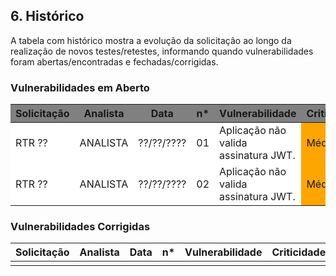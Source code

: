 <!--Histórico-->
## 6. Histórico

A tabela com histórico mostra a evolução da solicitação ao longo da realização de novos testes/retestes, informando quando vulnerabilidades foram abertas/encontradas e fechadas/corrigidas.

<!--Cores Tabela-->
<style>
    .heatMapCheck {
        width: 100%;
        text-align: center;
    }
    .heatMapCheck th {
        background: grey;
        word-wrap: break-word;
        text-align: center;
    }
    .heatMapCheck tr:nth-child(1) { background: orange; }
    .heatMapCheck tr:nth-child(2) { background: orange; }
    .heatMapCheck td:nth-child(1) { background: white; }
    .heatMapCheck td:nth-child(2) { background: white; }
    .heatMapCheck td:nth-child(3) { background: white; }
    .heatMapCheck td:nth-child(4) { background: white; }
    .heatMapCheck td:nth-child(5) { background: white; }
    
</style>

### Vulnerabilidades em Aberto
<div class="heatMapCheck">

| Solicitação | Analista | Data       | n\* | Vulnerabilidade                      | Criticidade | 
| ----------- | -------- | ---------- | --- | ------------------------------------ | ----------- |
| RTR ??      | ANALISTA | ??/??/???? | 01  | Aplicação não valida assinatura JWT. | Média       | 
| RTR ??      | ANALISTA | ??/??/???? | 02  | Aplicação não valida assinatura JWT. | Média       |

</div>

### Vulnerabilidades Corrigidas
| Solicitação | Analista | Data       | n\* | Vulnerabilidade                      | Criticidade | 
| ----------- | -------- | ---------- | --- | ------------------------------------ | ----------- |
| | | | | | |  

<div style="page-break-after: always; visibility: hidden"> 
</div>
